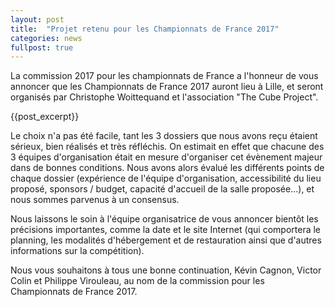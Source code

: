 ```yaml
---
layout: post
title:  "Projet retenu pour les Championnats de France 2017"
categories: news
fullpost: true
---
```


La commission 2017 pour les championnats de France a l'honneur de vous annoncer que les Championnats de France 2017 auront lieu à Lille, et seront organisés par Christophe Woittequand et l'association "The Cube Project".

{{post_excerpt}}

Le choix n'a pas été facile, tant les 3 dossiers que nous avons reçu étaient sérieux, bien réalisés et très réfléchis. On estimait en effet que chacune des 3 équipes d'organisation était en mesure d'organiser cet évènement majeur dans de bonnes conditions.
Nous avons alors évalué les différents points de chaque dossier (expérience de l'équipe d'organisation, accessibilité du lieu proposé, sponsors / budget, capacité d'accueil de la salle proposée...), et nous sommes parvenus à un consensus.

Nous laissons le soin à l'équipe organisatrice de vous annoncer bientôt les précisions importantes, comme la date et le site Internet (qui comportera le planning, les modalités d'hébergement et de restauration ainsi que d'autres informations sur la compétition).

Nous vous souhaitons à tous une bonne continuation,
Kévin Cagnon, Victor Colin et Philippe Virouleau, au nom de la commission pour les Championnats de France 2017.




